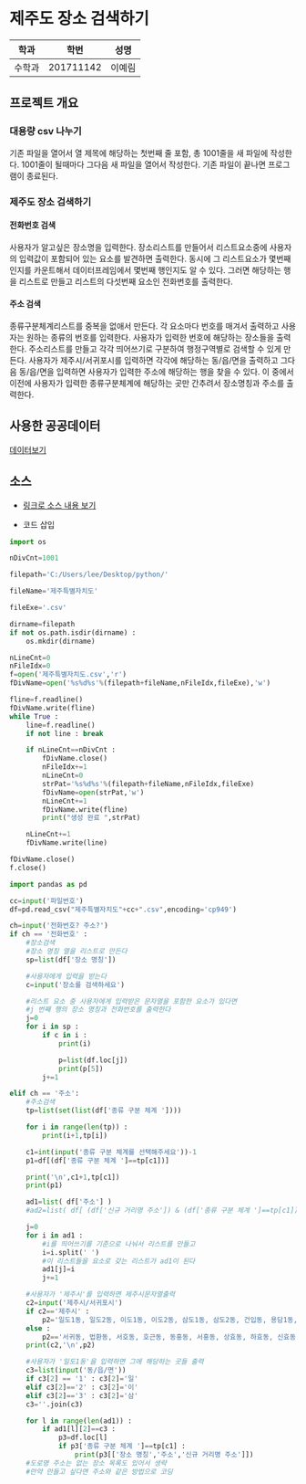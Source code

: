 # 제주도 장소 검색하기

| 학과 | 학번 | 성명 |
| --- | --- | --- |
| 수학과 | 201711142 | 이예림 |


## 프로젝트 개요
### 대용량 csv 나누기
기존 파일을 열어서 열 제목에 해당하는 첫번째 줄 포함, 총 1001줄을 새 파일에 작성한다.
1001줄이 될때마다 그다음 새 파일을 열어서 작성한다.
기존 파일이 끝나면 프로그램이 종료된다.
### 제주도 장소 검색하기
#### 전화번호 검색
사용자가 알고싶은 장소명을 입력한다.
장소리스트를 만들어서 리스트요소중에 사용자의 입력값이 포함되어 있는 요소를 발견하면 출력한다.
동시에 그 리스트요소가 몇번째인지를 카운트해서 데이터프레임에서 몇번째 행인지도 알 수 있다.
그러면 해당하는 행을 리스트로 만들고 리스트의 다섯번째 요소인 전화번호를 출력한다.
#### 주소 검색
종류구분체계리스트를 중복을 없애서 만든다.
각 요소마다 번호를 매겨서 출력하고 사용자는 원하는 종류의 번호를 입력한다.
사용자가 입력한 번호에 해당하는 장소들을 출력한다.
주소리스트를 만들고 각각 띄어쓰기로 구분하여 행정구역별로 검색할 수 있게 만든다.
사용자가 제주시/서귀포시를 입력하면 각각에 해당하는 동/읍/면을 출력하고
그다음 동/읍/면을 입력하면 사용자가 입력한 주소에 해당하는 행을 찾을 수 있다.
이 중에서 이전에 사용자가 입력한 종류구분체계에 해당하는 곳만 간추려서 장소명칭과 주소를 출력한다.

## 사용한 공공데이터 
[데이터보기](https://www.data.go.kr/dataset/15004770/fileData.do)

## 소스
* [링크로 소스 내용 보기](https://www.youtube.com/watch?v=Ix2IiLX6mS0) 

* 코드 삽입
~~~python
import os

nDivCnt=1001

filepath='C:/Users/lee/Desktop/python/'

fileName='제주특별자치도'

fileExe='.csv'

dirname=filepath
if not os.path.isdir(dirname) :
    os.mkdir(dirname)

nLineCnt=0
nFileIdx=0
f=open('제주특별자치도.csv','r')
fDivName=open('%s%d%s'%(filepath+fileName,nFileIdx,fileExe),'w')

fline=f.readline()
fDivName.write(fline)
while True :
    line=f.readline()
    if not line : break

    if nLineCnt==nDivCnt :
        fDivName.close()
        nFileIdx+=1
        nLineCnt=0
        strPat='%s%d%s'%(filepath+fileName,nFileIdx,fileExe)
        fDivName=open(strPat,'w')
        nLineCnt+=1
        fDivName.write(fline)
        print("생성 완료 ",strPat)

    nLineCnt+=1
    fDivName.write(line)

fDivName.close()
f.close()
~~~
~~~python
import pandas as pd

cc=input('파일번호')
df=pd.read_csv("제주특별자치도"+cc+".csv",encoding='cp949')

ch=input('전화번호? 주소?')
if ch == '전화번호' :
    #장소검색
    #장소 명칭 열을 리스트로 만든다
    sp=list(df['장소 명칭'])

    #사용자에게 입력을 받는다
    c=input('장소를 검색하세요')

    #리스트 요소 중 사용자에게 입력받은 문자열을 포함한 요소가 있다면
    #j 번째 행의 장소 명칭과 전화번호를 출력한다
    j=0
    for i in sp :
        if c in i :
            print(i)

            p=list(df.loc[j])
            print(p[5])
        j+=1

elif ch == '주소':
    #주소검색
    tp=list(set(list(df['종류 구분 체계 '])))

    for i in range(len(tp)) :
        print(i+1,tp[i])

    c1=int(input('종류 구분 체계를 선택해주세요'))-1
    p1=df[(df['종류 구분 체계 ']==tp[c1])]

    print('\n',c1+1,tp[c1])
    print(p1)

    ad1=list( df['주소'] )
    #ad2=list( df[ (df['신규 거리명 주소']) & (df['종류 구분 체계 ']==tp[c1]) ] )

    j=0
    for i in ad1 :
        #i를 띄어쓰기를 기준으로 나눠서 리스트를 만들고
        i=i.split(' ')
        #이 리스트들을 요소로 갖는 리스트가 ad1이 된다
        ad1[j]=i
        j+=1

    #사용자가 '제주시'를 입력하면 제주시문자열출력
    c2=input('제주시/서귀포시')
    if c2=='제주시' :
        p2='일도1동, 일도2동, 이도1동, 이도2동, 삼도1동, 삼도2동, 건입동, 용담1동, 용담2동, 용담3동, 화북1동, 화북2동, 삼양1동, 삼양2동, 삼양3동, 봉개동, 아라1동, 아라2동, 오라1동, 오라2동, 오라3동, 노형동, 외도1동, 외도2동, 이호1동, 이호2동, 도두1동, 도두2동, 도남동, 도련1동, 도련2동, 용강동, 회천동, 오등동, 월평동, 영평동, 연동, 도평동, 해안동, 내도동, 한림읍, 애월읍, 구좌읍, 조천읍, 한경면, 추자면, 우도면, 화북동, 삼양동, 아라동, 오라동, 외도동, 이호동, 도두동'
    else :
        p2=='서귀동, 법환동, 서호동, 호근동, 동홍동, 서홍동, 상효동, 하효동, 신효동, 보목동, 토평동, 중문동, 회수동, 대포동, 월평동, 강정동, 도순동, 하원동, 색달동, 상예동, 하예동, 영남동, 대정읍, 남원읍, 성산읍, 안덕면, 표선면, 송산동, 정방동, 중앙동, 천지동, 효돈동, 영천동, 대륜동, 대천동, 예래동'
    print(c2,'\n',p2)

    #사용자가 '일도1동'을 입력하면 그에 해당하는 곳들 출력
    c3=list(input('동/읍/면'))
    if c3[2] == '1' : c3[2]='일'
    elif c3[2]=='2' : c3[2]='이'
    elif c3[2]=='3' : c3[2]='삼'
    c3=''.join(c3)

    for l in range(len(ad1)) :
        if ad1[l][2]==c3 :
            p3=df.loc[l]
            if p3['종류 구분 체계 ']==tp[c1] :
                print(p3[['장소 명칭','주소','신규 거리명 주소']])
    #도로명 주소는 없는 장소 목록도 있어서 생략
    #만약 만들고 싶다면 주소와 같은 방법으로 코딩
~~~
